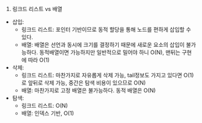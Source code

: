 1. 링크드 리스트 vs 배열
- 삽입:
	- 링크드 리스트: 포인터 기반이므로 동적 할당을 통해 노드를 편하게 삽입할 수 있다.
	- 배열: 배열은 선언과 동시에 크기를 결정하기 때문에 새로운 요소의 삽입이 불가능하다. 동적배열이면 가능하지만 일반적으로 밀어야 하니 O(N), 맨뒤는 구현에 따라 O(1)
- 삭제:
	- 링크드 리스트: 마찬가지로 자유롭게 삭제 가능, tail정보도 가지고 있다면 O(1)로 앞뒤로 삭제 가능, 중간은 탐색 비용이 있으므로 O(N)
	- 배열: 마찬가지로 고정 배열은 불가능하다. 동적 배열은 O(N)
- 탐색:
	- 링크드 리스트: O(N)
	- 배열: 인덱스 기반, O(1)
